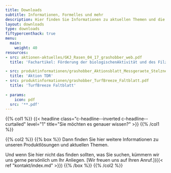 ```yaml
---
title: Downloads
subtitle: Informationen, Formelles und mehr
description: Hier finden Sie Informationen zu aktuellen Themen und die Sicherheitsdatenblätter zu unserem Produktlösungen.
layout: downloads
type: downloads
fiftypercenthack: true
menu:
  main:
    weight: 40
resources:
- src: aktionen-aktuelles/GKJ_Rasen_04_17_grashobber_web.pdf
  title: 'Fachartikel: Förderung der biologischenAktivität und des Filzabbaus im Pflegehorizont'

- src: produktinformationen/grashobber_Aktionsblatt_Messgeraete_Stelzner.pdf
  title: 'Aktion TDR'
- src: produktinformationen/grashobber_TurfBreeze_Faltblatt.pdf
  title: 'TurfBreeze Faltblatt'
  
- params:
    icon: pdf
  src: '**.pdf'
---
```

{{% col1 %}}
{{< headline class="c-headline--inverted c-headline--curtailed" level="1" title="Sie möchten es genauer wissen?" >}}
{{% /col1 %}}

{{% col2 %}}
{{% box %}}
Dann finden Sie hier weitere Informationen zu unseren Produktlösungen und aktuellen Themen.

Und wenn Sie hier nicht das finden sollten, was Sie suchen, kümmern wir uns gerne persönlich um Ihr Anliegen. [Wir freuen uns auf Ihren Anruf.]({{< ref "kontakt/index.md" >}})
{{% /box %}}
{{% /col2 %}}
